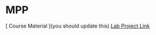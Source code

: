 # MPP #

[ Course Material ](you should update this)
[ Lab Project Link ](https://github.com/rg-ubbcluj-ro/lab2x-simleu)